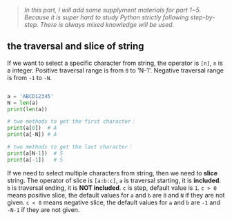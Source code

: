 >*In this part, I will add some supplyment materials for part 1~5. Because it is super hard to study Python strictly following step-by-step. There is always mixed knowledge will be used.*


## the traversal and slice of string

If we want to select a specific character from string, the operator is `[n]`, `n` is a integer. Positive traversal range is from `0` to 'N-1'. Negative traversal range is from `-1` to `-N`. 

```python

a = 'ABCD12345'
N = len(a)
print(len(a))

# two methods to get the first character：
print(a[0])  # A
print(a[-N]) # A

# two methods to get the last character：
print(a[N-1])  # 5
print(a[-1])   # 5

```

If we need to select multiple characters from string, then we need to **slice** string. The operator of slice is `[a:b:c]`, `a` is traversal starting, it is **included**. `b` is traversal ending, it is **NOT included**. `c` is step, default value is `1`. `c > 0` means positive slice, the default values for `a` and `b` are `0` and `N` if they are not given. `c < 0` means negative slice, the default values for `a` and `b` are `-1` and `-N-1` if they are not given. 
